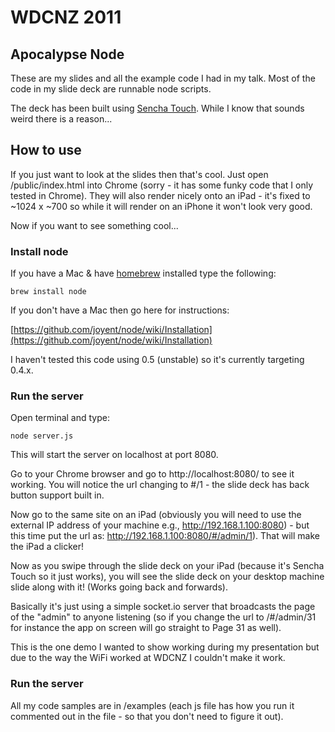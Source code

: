 WDCNZ 2011
==========

Apocalypse Node
---------------

These are my slides and all the example code I had in my talk. Most of the code in my slide deck are runnable node scripts.

The deck has been built using [Sencha Touch](http://www.sencha.com/products/touch/). While I know that sounds weird there is a reason...

How to use
----------

If you just want to look at the slides then that's cool. Just open /public/index.html into Chrome (sorry - it has some funky code that I only tested in Chrome). They will also render nicely onto an iPad - it's fixed to ~1024 x ~700 so while it will render on an iPhone it won't look very good.

Now if you want to see something cool...

### Install node

If you have a Mac & have [homebrew](https://github.com/mxcl/homebrew/wiki/installation) installed type the following:

    brew install node

If you don't have a Mac then go here for instructions:

[https://github.com/joyent/node/wiki/Installation](https://github.com/joyent/node/wiki/Installation)

I haven't tested this code using 0.5 (unstable) so it's currently targeting 0.4.x.

### Run the server

Open terminal and type:

	node server.js
	
This will start the server on localhost at port 8080.

Go to your Chrome browser and go to http://localhost:8080/ to see it working. You will notice the url changing to #/1 - the slide deck has back button support built in. 

Now go to the same site on an iPad (obviously you will need to use the external IP address of your machine e.g., http://192.168.1.100:8080) - but this time put the url as: http://192.168.1.100:8080/#/admin/1). That will make the iPad a clicker! 

Now as you swipe through the slide deck on your iPad (because it's Sencha Touch so it just works), you will see the slide deck on your desktop machine slide along with it! (Works going back and forwards).

Basically it's just using a simple socket.io server that broadcasts the page of the "admin" to anyone listening (so if you change the url to /#/admin/31 for instance the app on screen will go straight to Page 31 as well).

This is the one demo I wanted to show working during my presentation but due to the way the WiFi worked at WDCNZ I couldn't make it work.

### Run the server

All my code samples are in /examples (each js file has how you run it commented out in the file - so that you don't need to figure it out).